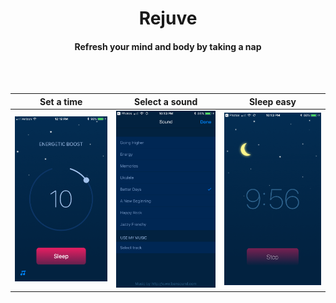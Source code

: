 <h1 align="center">
  Rejuve
  <br>
</h1>

<h4 align="center">Refresh your mind and body by taking a nap</h4>

<br><br>

Set a time             |  Select a sound          |  Sleep easy
:-------------------------:|:-------------------------:|:-------------------------:
![](img/home_2.png)        |  ![](img/sounds.png)      |  ![](img/timer.png)

